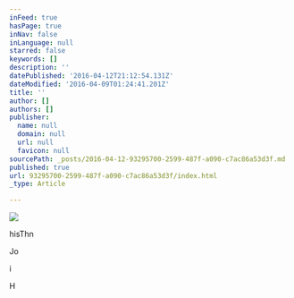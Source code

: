 ```yaml
---
inFeed: true
hasPage: true
inNav: false
inLanguage: null
starred: false
keywords: []
description: ''
datePublished: '2016-04-12T21:12:54.131Z'
dateModified: '2016-04-09T01:24:41.201Z'
title: ''
author: []
authors: []
publisher:
  name: null
  domain: null
  url: null
  favicon: null
sourcePath: _posts/2016-04-12-93295700-2599-487f-a090-c7ac86a53d3f.md
published: true
url: 93295700-2599-487f-a090-c7ac86a53d3f/index.html
_type: Article

---
```

![](https://the-grid-user-content.s3-us-west-2.amazonaws.com/01575b7e-bf80-4251-8890-6b38a2af87f5.jpg)

hisThn

Jo

i 

H